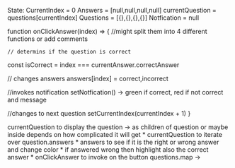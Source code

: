 State:
CurrentIndex = 0
Answers = [null,null,null,null]
currentQuestion = questions[currentIndex]
Questions = [{},{},{},{}]
Notfication = null

function onClickAnswer(index) => {
//might split them into 4 different functions or add comments

    // determins if the question is correct

const isCorrect = index === currentAnswer.correctAnswer

// changes answers
answers[index] = correct,incorrect

//invokes notification
setNotfication() -> green if correct, red if not correct and message

//changes to next question
setCurrentIndex(currentIndex + 1)
}

<Question currentQuestion>
currentQuestion to display the question
<QuestionOptions currentQuestion answers onClickAnswer> -> as children of question or maybe inside depends on how complicated it will get
* currentQuestion to iterate over question.answers
* answers to see if it is the right or wrong answer and change color
* if answered wrong then highlight also the correct answer
* onClickAnswer to invoke on the button
<Question/>
<Timer>
<DotsContainer>
questions.map -> <dot answer={answers[index]}/>
</DotsContainer>
<Notification/>
